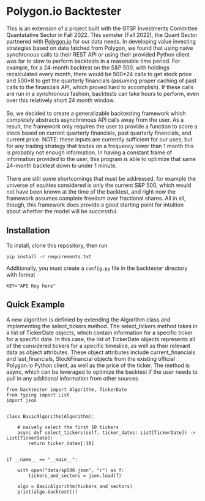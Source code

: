 # Polygon.io Backtester
This is an extension of a project built with the GTSF Investments Committee Quantatative Sector in Fall 2022. This semster (Fall 2022), the Quant Sector partnered with [Polygon.io](https://polygon.io/) for our data needs. In developing value investing strategies based on data fatched from Polygon, we found that using naive synchronous calls to their REST API or using their provided Python client was far to slow to perform backtests in a reasonable time period. For example, for a 24-month backtest on the S&P 500, with holdings recalculated every month, there would be 500\*24 calls to get stock price and 500\*8 to get the quarterly financials (assuming proper caching of past calls to the financials API, which proved hard to accomplish). If these calls are run in a synchronous fashion, backtests can take hours to perform, even over this relatively short 24 month window. \
\
So, we decided to create a generalizable backtesting framework which completely abstracts asynchronous API calls away from the user. As a result, the framework only requires the user to provide a function to score a stock based on current quarterly financials, past quarterly financials, and current price. NOTE: these inputs are currently sufficient for our uses, but for any trading strategy that trades on a frequency lower than 1 month this is probably not enough information. In having a constant frame of information provided to the user, this program is able to optimize that same 24-month backtest down to under 1 minute. \
\
There are still some shortcomings that must be addressed, for example the universe of equities considered is only the current S&P 500, which would not have been known at the time of the backtest, and right now the framework assumes complete freedom over fractional shares. All in all, though, this framework does provide a good starting point for intuition about whether the model will be successful.

## Installation
To install, clone this repository, then run
```
pip install -r requirements.txt
```
Additionally, you must create a `config.py` file in the backtester directory with format 

```
KEY="API Key here"
```

## Quick Example
A new algorithm is definied by extending the Algorithm class and implementing the select_tickers method. The select_tickers method takes in a list of TickerDate objects, which contain information for a specific ticker for a specific date. In this case, the list of TickerDate objects represents all of the considered tickers for a specific timeslice, as well as their relevant data as object attributes. These object attributes include current_financials and last_financials, StockFinancial objects from the existing official Polygon.io Python client, as well as the price of the ticker. The method is async, which can be leveraged to optimize the backtest if the user needs to pull in any additional information from other sources
```
from backtester import Algorithm, TickerDate
from typing import List
import json


class BasicAlgorithm(Algorithm):

    # naively select the first 10 tickers
    async def select_tickers(self, ticker_dates: List[TickerDate]) -> List[TickerDate]:
        return ticker_dates[:10]


if __name__ == "__main__":

    with open("data/sp500.json", "r") as f:
        tickers_and_sectors = json.load(f)

    algo = BasicAlgorithm(tickers_and_sectors)
    print(algo.backtest())
```
